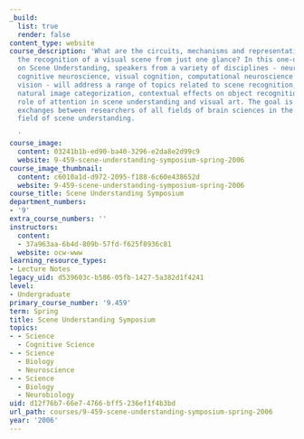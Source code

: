```yaml
---
_build:
  list: true
  render: false
content_type: website
course_description: 'What are the circuits, mechanisms and representations that permit
  the recognition of a visual scene from just one glance? In this one-day seminar
  on Scene Understanding, speakers from a variety of disciplines - neurophysiology,
  cognitive neuroscience, visual cognition, computational neuroscience and computer
  vision - will address a range of topics related to scene recognition, including
  natural image categorization, contextual effects on object recognition, and the
  role of attention in scene understanding and visual art. The goal is to encourage
  exchanges between researchers of all fields of brain sciences in the burgeoning
  field of scene understanding.

  '
course_image:
  content: 03241b1b-ed90-ba40-3296-e2da8e2d99c9
  website: 9-459-scene-understanding-symposium-spring-2006
course_image_thumbnail:
  content: c6010a1d-d972-2095-f188-6c60e438652d
  website: 9-459-scene-understanding-symposium-spring-2006
course_title: Scene Understanding Symposium
department_numbers:
- '9'
extra_course_numbers: ''
instructors:
  content:
  - 37a963aa-6b4d-809b-57fd-f625f8936c81
  website: ocw-www
learning_resource_types:
- Lecture Notes
legacy_uid: d539603c-b586-05fb-1427-5a382d1f4241
level:
- Undergraduate
primary_course_number: '9.459'
term: Spring
title: Scene Understanding Symposium
topics:
- - Science
  - Cognitive Science
- - Science
  - Biology
  - Neuroscience
- - Science
  - Biology
  - Neurobiology
uid: d12f76b7-66e7-4766-bff5-236ef1f4b3bd
url_path: courses/9-459-scene-understanding-symposium-spring-2006
year: '2006'
---
```

